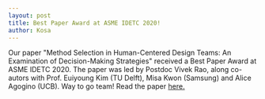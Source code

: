 ```yaml
---
layout: post
title: Best Paper Award at ASME IDETC 2020!
author: Kosa
---
```


Our paper "Method Selection in Human-Centered Design Teams: An Examination of Decision-Making Strategies" received a Best Paper Award at ASME IDETC 2020. The paper was led by Postdoc Vivek Rao, along co-autors with Prof. Euiyoung Kim (TU Delft), Misa Kwon (Samsung) and Alice Agogino (UCB). Way to go team! Read the paper [here.](https://codesign.berkeley.edu/papers/rao-method-selection-IDETC/)


